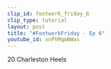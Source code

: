 ```yaml
---
clip_id: footwork_friday_6
clip_type: tutorial
layout: post
title: "#FootworkFriday - Ep 6"
youtube_id: xnPhMqmNWas
---
```


20 Charleston Heels